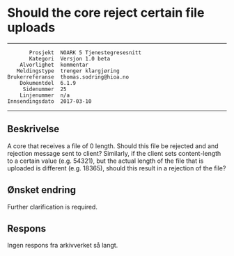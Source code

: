 Should the core reject certain file uploads
==============================================================

 ------------------  ---------------------------------
           Prosjekt  NOARK 5 Tjenestegresesnitt
           Kategori  Versjon 1.0 beta
        Alvorlighet  kommentar
       Meldingstype  trenger klargjøring
    Brukerreferanse  thomas.sodring@hioa.no
        Dokumentdel  6.1.9
         Sidenummer  25
        Linjenummer  n/a
    Innsendingsdato  2017-03-10
 ------------------  ---------------------------------

Beskrivelse
-----------

A core that receives a file of 0 length. Should this file be rejected and
and rejection message sent to client? Similarly, if the client sets
content-length to a certain value (e.g. 54321), but the actual length of the
file that is uploaded is different (e.g. 18365), should this result in a
rejection of the file?

Ønsket endring
--------------
Further clarification is required.


Respons
-------

Ingen respons fra arkivverket så langt.
